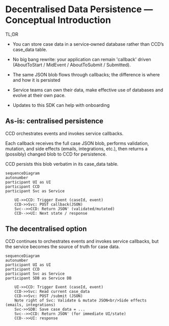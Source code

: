 # Decentralised Data Persistence — Conceptual Introduction

TL;DR

* You can store case data in a service‑owned database rather than CCD’s case_data table.

* No big bang rewrite: your application can remain 'callback' driven (AboutToStart / MidEvent / AboutToSubmit / Submitted).

* The same JSON blob flows through callbacks; the difference is where and how it is persisted

* Service teams can own their data, make effective use of databases and evolve at their own pace.
* Updates to this SDK can help with onboarding

## As-is: centralised persistence

CCD orchestrates events and invokes service callbacks.

Each callback receives the full case JSON blob, performs validation, mutation, and side effects (emails, integrations, etc.), then returns a (possibly) changed blob to CCD for persistence.

CCD persists this blob verbatim in its case_data table.

```mermaid
sequenceDiagram
autonumber
participant UI as UI
participant CCD
participant Svc as Service

    UI->>CCD: Trigger Event (caseId, event)
    CCD->>Svc: POST callback(JSON)
    Svc-->>CCD: Return JSON' (validated/mutated)
    CCD-->>UI: Next state / response
```

## The decentralised option

CCD continues to orchestrates events and invokes service callbacks, but the service becomes the source of truth for case data.


```mermaid
sequenceDiagram
autonumber
participant UI as UI
participant CCD
participant Svc as Service
participant SDB as Service DB

    UI->>CCD: Trigger Event (caseId, event)
    CCD->>Svc: Read current case_data
    CCD->>Svc: POST /submit (JSON)
    Note right of Svc: Validate & mutate JSON<br/>Side effects (emails, integrations)
    Svc->>SDB: Save case_data = ... 
    Svc-->>CCD: Return JSON' (for immediate UI/state)
    CCD-->>UI: response
```
